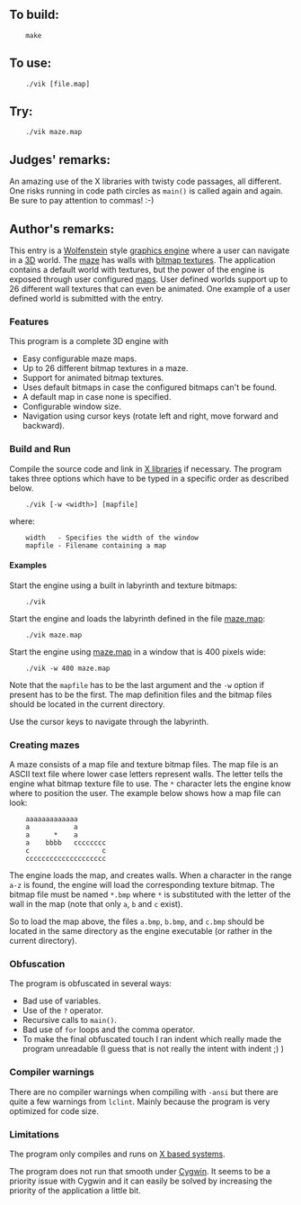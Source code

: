 ## To build:

``` <!---sh-->
    make
```


## To use:

``` <!---sh-->
    ./vik [file.map]
```


## Try:

``` <!---sh-->
    ./vik maze.map
```


## Judges' remarks:

An amazing use of the X libraries with twisty code passages, all different.  One
risks running in code path circles as `main()` is called again and again. Be
sure to pay attention to commas! :-)


## Author's remarks:

This entry is a [Wolfenstein](https://en.wikipedia.org/wiki/Wolfenstein) style
[graphics engine](https://en.wikipedia.org/wiki/Rendering_(computer_graphics))
where a user can navigate in a
[3D](https://en.wikipedia.org/wiki/3D_computer_graphics) world. The
[maze](https://en.wikipedia.org/wiki/Maze) has walls with [bitmap
textures](https://en.wikipedia.org/wiki/Bitmap_textures). The application
contains a default world with textures, but the power of the engine is exposed
through user configured [maps](https://en.wikipedia.org/wiki/Map). User defined
worlds support up to 26 different wall textures that can even be animated. One
example of a user defined world is submitted with the entry.


### Features

This program is a complete 3D engine with

* Easy configurable maze maps.
* Up to 26 different bitmap textures in a maze.
* Support for animated bitmap textures.
* Uses default bitmaps in case the configured bitmaps can't be found.
* A default map in case none is specified.
* Configurable window size.
* Navigation using cursor keys (rotate left and right, move forward and
backward).


### Build and Run

Compile the source code and link in [X
libraries](https://en.wikipedia.org/wiki/Xlib) if necessary. The program takes
three options which have to be typed in a specific order as described below.

``` <!---sh-->
    ./vik [-w <width>] [mapfile]
```

where:

```
    width   - Specifies the width of the window
    mapfile - Filename containing a map
```

#### Examples

Start the engine using a built in labyrinth and texture bitmaps:

``` <!---sh-->
    ./vik
```

Start the engine and loads the labyrinth defined in the file
[maze.map](maze.map):

``` <!---sh-->
    ./vik maze.map
```

Start the engine using [maze.map](maze.map) in a window that is 400 pixels wide:

``` <!---sh-->
    ./vik -w 400 maze.map
```

Note that the `mapfile` has to be the last argument and the `-w` option if present
has to be the first. The map definition files and the bitmap files should be
located in the current directory.

Use the cursor keys to navigate through the labyrinth.


### Creating mazes

A maze consists of a map file and texture bitmap files. The map file is an
ASCII text file where lower case letters represent walls. The letter tells the
engine what bitmap texture file to use. The `*` character lets the engine know
where to position the user. The example below shows how a map file can look:

```
    aaaaaaaaaaaaa
    a           a
    a      *    a
    a    bbbb   cccccccc
    c                  c
    cccccccccccccccccccc
```

The engine loads the map, and creates walls. When a character in the range `a-z`
is found, the engine will load the corresponding texture bitmap. The bitmap file
must be named `*.bmp` where `*` is substituted with the letter of the wall in
the map (note that only `a`, `b` and `c` exist).

So to load the map above, the files `a.bmp`, `b.bmp`, and `c.bmp` should be
located in the same directory as the engine executable (or rather in the
current directory).


### Obfuscation

The program is obfuscated in several ways:

* Bad use of variables.
* Use of the `?` operator.
* Recursive calls to `main()`.
* Bad use of `for` loops and the comma operator.
* To make the final obfuscated touch I ran indent which really made the program
unreadable (I guess that is not really the intent with indent ;) )


### Compiler warnings

There are no compiler warnings when compiling with `-ansi` but there are quite
a few warnings from `lclint`. Mainly because the program is very optimized for
code size.


### Limitations

The program only compiles and runs on [X based
systems](https://en.wikipedia.org/wiki/X_Window_System).

The program does not run that smooth under
[Cygwin](https://en.wikipedia.org/wiki/Cygwin). It seems to be a priority issue
with Cygwin and it can easily be solved by increasing the priority of the
application a little bit.


<!--

    Copyright © 1984-2024 by Landon Curt Noll. All Rights Reserved.

    You are free to share and adapt this file under the terms of this license:

	Creative Commons Attribution-ShareAlike 4.0 International (CC BY-SA 4.0)

    For more information, see:

	https://creativecommons.org/licenses/by-sa/4.0/

-->

